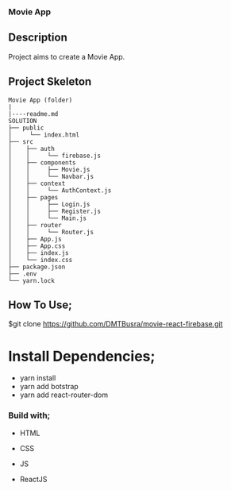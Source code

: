 

### Movie App 

## Description

Project aims to create a Movie App.


## Project Skeleton

```
Movie App (folder)
|
|----readme.md        
SOLUTION
├── public
│     └── index.html
├── src
│    ├── auth
│    │     └── firebase.js
│    ├── components
│    │     ├── Movie.js
│    │     └── Navbar.js
│    ├── context
│    │     └── AuthContext.js
│    ├── pages
│    │     ├── Login.js
│    │     ├── Register.js
│    │     └── Main.js
│    ├── router
│    │     └── Router.js
│    ├── App.js
│    ├── App.css
│    ├── index.js
│    └── index.css
├── package.json
├── .env
└── yarn.lock
```
## How To Use;

$git clone https://github.com/DMTBusra/movie-react-firebase.git




# Install Dependencies;
- yarn install
- yarn add botstrap
- yarn add react-router-dom


### Build with;

- HTML

- CSS

- JS

- ReactJS

